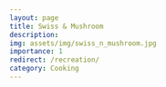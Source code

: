 ```yaml
---
layout: page
title: Swiss & Mushroom
description:
img: assets/img/swiss_n_mushroom.jpg
importance: 1
redirect: /recreation/
category: Cooking
---
```

